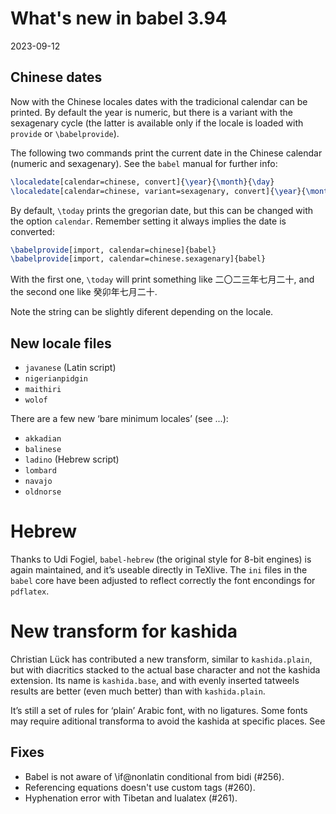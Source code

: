 # What's new in babel 3.94

2023-09-12

## Chinese dates

Now with the Chinese locales dates with the tradicional calendar can be
printed. By default the year is numeric, but there is a variant with
the sexagenary cycle (the latter is available only if the locale is
loaded with `provide` or `\babelprovide`).

The following two commands print the current date in the Chinese
calendar (numeric and sexagenary). See the `babel` manual for further
info:

```tex
\localedate[calendar=chinese, convert]{\year}{\month}{\day}
\localedate[calendar=chinese, variant=sexagenary, convert]{\year}{\month}{\day}
```

By default, `\today` prints the gregorian date, but this can be changed
with the option `calendar`. Remember setting it always implies the date
is converted:
```tex
\babelprovide[import, calendar=chinese]{babel}
\babelprovide[import, calendar=chinese.sexagenary]{babel}
```

With the first one, `\today` will print something like 二〇二三年七月二十, and
the second one like 癸卯年七月二十.

Note the string can be slightly diferent depending on the locale.

## New locale files

* `javanese` (Latin script)
* `nigerianpidgin`
* `maithiri`
* `wolof`

There are a few new ‘bare minimum locales’ (see ...):

* `akkadian`
* `balinese`
* `ladino` (Hebrew script)
* `lombard`
* `navajo`
* `oldnorse`

# Hebrew

Thanks to Udi Fogiel, `babel-hebrew` (the original style for 8-bit
engines) is again maintained, and it’s useable directly in TeXlive. The
`ini` files in the `babel` core have been adjusted to reflect correctly
the font encondings for `pdflatex`.

# New transform for kashida

Christian Lück has contributed a new transform, similar to
`kashida.plain`, but with diacritics stacked to the actual base
character and not the kashida extension. Its name is
`kashida.base`, and with evenly inserted tatweels results are
better (even much better) than with `kashida.plain`.

It’s still a set of rules for ‘plain’ Arabic font, with no ligatures.
Some fonts may require aditional transforma to avoid the kashida at
specific places. See

## Fixes

* Babel is not aware of \if@nonlatin conditional from bidi (#256).
* Referencing equations doesn't use custom tags (#260).
* Hyphenation error with Tibetan and lualatex (#261).